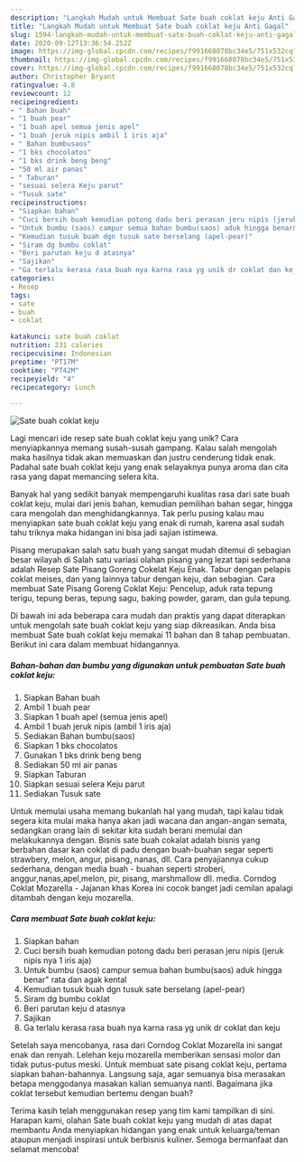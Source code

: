 ```yaml
---
description: "Langkah Mudah untuk Membuat Sate buah coklat keju Anti Gagal"
title: "Langkah Mudah untuk Membuat Sate buah coklat keju Anti Gagal"
slug: 1594-langkah-mudah-untuk-membuat-sate-buah-coklat-keju-anti-gagal
date: 2020-09-12T13:36:54.252Z
image: https://img-global.cpcdn.com/recipes/f991668078bc34e5/751x532cq70/sate-buah-coklat-keju-foto-resep-utama.jpg
thumbnail: https://img-global.cpcdn.com/recipes/f991668078bc34e5/751x532cq70/sate-buah-coklat-keju-foto-resep-utama.jpg
cover: https://img-global.cpcdn.com/recipes/f991668078bc34e5/751x532cq70/sate-buah-coklat-keju-foto-resep-utama.jpg
author: Christopher Bryant
ratingvalue: 4.8
reviewcount: 12
recipeingredient:
- " Bahan buah"
- "1 buah pear"
- "1 buah apel semua jenis apel"
- "1 buah jeruk nipis ambil 1 iris aja"
- " Bahan bumbusaos"
- "1 bks chocolatos"
- "1 bks drink beng beng"
- "50 ml air panas"
- " Taburan"
- "sesuai selera Keju parut"
- "Tusuk sate"
recipeinstructions:
- "Siapkan bahan"
- "Cuci bersih buah kemudian potong dadu beri perasan jeru nipis (jeruk nipis nya 1 iris aja)"
- "Untuk bumbu (saos) campur semua bahan bumbu(saos) aduk hingga benar&#34; rata dan agak kental"
- "Kemudian tusuk buah dgn tusuk sate berselang (apel-pear)"
- "Siram dg bumbu coklat"
- "Beri parutan keju d atasnya"
- "Sajikan"
- "Ga terlalu kerasa rasa buah nya karna rasa yg unik dr coklat dan keju"
categories:
- Resep
tags:
- sate
- buah
- coklat

katakunci: sate buah coklat 
nutrition: 231 calories
recipecuisine: Indonesian
preptime: "PT17M"
cooktime: "PT42M"
recipeyield: "4"
recipecategory: Lunch

---
```



![Sate buah coklat keju](https://img-global.cpcdn.com/recipes/f991668078bc34e5/751x532cq70/sate-buah-coklat-keju-foto-resep-utama.jpg)

Lagi mencari ide resep sate buah coklat keju yang unik? Cara menyiapkannya memang susah-susah gampang. Kalau salah mengolah maka hasilnya tidak akan memuaskan dan justru cenderung tidak enak. Padahal sate buah coklat keju yang enak selayaknya punya aroma dan cita rasa yang dapat memancing selera kita.

Banyak hal yang sedikit banyak mempengaruhi kualitas rasa dari sate buah coklat keju, mulai dari jenis bahan, kemudian pemilihan bahan segar, hingga cara mengolah dan menghidangkannya. Tak perlu pusing kalau mau menyiapkan sate buah coklat keju yang enak di rumah, karena asal sudah tahu triknya maka hidangan ini bisa jadi sajian istimewa.

Pisang merupakan salah satu buah yang sangat mudah ditemui di sebagian besar wilayah di Salah satu variasi olahan pisang yang lezat tapi sederhana adalah Resep Sate Pisang Goreng Cokelat Keju Enak. Tabur dengan pelapis coklat meises, dan yang lainnya tabur dengan keju, dan sebagian. Cara membuat Sate Pisang Goreng Coklat Keju: Pencelup, aduk rata tepung terigu, tepung beras, tepung sagu, baking powder, garam, dan gula tepung.


Di bawah ini ada beberapa cara mudah dan praktis yang dapat diterapkan untuk mengolah sate buah coklat keju yang siap dikreasikan. Anda bisa membuat Sate buah coklat keju memakai 11 bahan dan 8 tahap pembuatan. Berikut ini cara dalam membuat hidangannya.

<!--inarticleads1-->

##### Bahan-bahan dan bumbu yang digunakan untuk pembuatan Sate buah coklat keju:

1. Siapkan  Bahan buah
1. Ambil 1 buah pear
1. Siapkan 1 buah apel (semua jenis apel)
1. Ambil 1 buah jeruk nipis (ambil 1 iris aja)
1. Sediakan  Bahan bumbu(saos)
1. Siapkan 1 bks chocolatos
1. Gunakan 1 bks drink beng beng
1. Sediakan 50 ml air panas
1. Siapkan  Taburan
1. Siapkan sesuai selera Keju parut
1. Sediakan Tusuk sate


Untuk memulai usaha memang bukanlah hal yang mudah, tapi kalau tidak segera kita mulai maka hanya akan jadi wacana dan angan-angan semata, sedangkan orang lain di sekitar kita sudah berani memulai dan melakukannya dengan. Bisnis sate buah cokalat adalah bisnis yang berbahan dasar kan coklat di padu dengan buah-buahan segar seperti strawbery, melon, angur, pisang, nanas, dll. Cara penyajiannya cukup sederhana, dengan media buah - buahan seperti stroberi, anggur,nanas,apel,melon, pir, pisang, marshmallow dll. media. Corndog Coklat Mozarella - Jajanan khas Korea ini cocok banget jadi cemilan apalagi ditambah dengan keju mozarella. 

<!--inarticleads2-->

##### Cara membuat Sate buah coklat keju:

1. Siapkan bahan
1. Cuci bersih buah kemudian potong dadu beri perasan jeru nipis (jeruk nipis nya 1 iris aja)
1. Untuk bumbu (saos) campur semua bahan bumbu(saos) aduk hingga benar&#34; rata dan agak kental
1. Kemudian tusuk buah dgn tusuk sate berselang (apel-pear)
1. Siram dg bumbu coklat
1. Beri parutan keju d atasnya
1. Sajikan
1. Ga terlalu kerasa rasa buah nya karna rasa yg unik dr coklat dan keju


Setelah saya mencobanya, rasa dari Corndog Coklat Mozarella ini sangat enak dan renyah. Lelehan keju mozarella memberikan sensasi molor dan tidak putus-putus meski. Untuk membuat sate pisang coklat keju, pertama siapkan bahan-bahannya. Langsung saja, agar semuanya bisa merasakan betapa menggodanya masakan kalian semuanya nanti. Bagaimana jika coklat tersebut kemudian bertemu dengan buah? 

Terima kasih telah menggunakan resep yang tim kami tampilkan di sini. Harapan kami, olahan Sate buah coklat keju yang mudah di atas dapat membantu Anda menyiapkan hidangan yang enak untuk keluarga/teman ataupun menjadi inspirasi untuk berbisnis kuliner. Semoga bermanfaat dan selamat mencoba!
